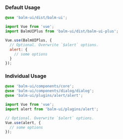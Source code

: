 ### Default Usage

```scss
@use 'balm-ui/dist/balm-ui';
```

```js
import Vue from 'vue';
import BalmUIPlus from 'balm-ui/dist/balm-ui-plus';

Vue.use(BalmUIPlus, {
  // Optional. Overwrite `$alert` options.
  alert: {
    // some options
  }
});
```

### Individual Usage

```scss
@use 'balm-ui/components/core';
@use 'balm-ui/components/dialog/dialog';
@use 'balm-ui/plugins/alert/alert';
```

```js
import Vue from 'vue';
import alert from 'balm-ui/plugins/alert';

// Optional. Overwrite `$alert` options.
Vue.use(alert, {
  // some options
});
```
